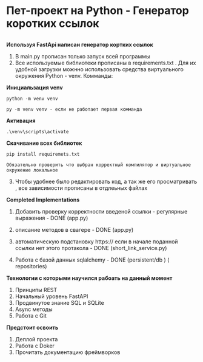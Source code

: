 # Пет-проект на Python - Генератор коротких ссылок
##


__Используя FastApi написан генератор кортких ссылок__

1) В main.py прописан только запуск всей программы
2) Все используемые библиотеки прописаны в requirements.txt . Для их удобной загрузки можнно использовать средства виртуального окружения Python - venv.
Комманды:

__Инициальзация venv__
```
python -m venv venv

py -m venv venv - если не работает первая комманда
```
__Активация__
```
.\venv\scripts\activate 
```

__Скачивание всех библиотек__

```
pip install requiremets.txt

Обязательно проверить что выбран корректный компилятор и виртуальное окружение локальное
```

3) Чтобы удобнее было редактировать код, а так же его просматривать , все зависимости прописаны в отдлеьных файлах


__Completed Implementations__

 1) Добавить проверку корректности введеной ссылки - регулярные выражения - DONE (app.py)

 2) описание методов в свагере - DONE (app.py)

 3) автоматическую подстановку https:// если в начале поданной ссылки нет этого протакола - DONE (short_link_service.py)

 4) Работа с базой данных sqlalchemy - DONE (persistent/db ) ( repositories)

 
__Технологии с которыми научился рабоать на данный момент__

1) Принципы REST
2) Начальный уровень FastAPI 
3) Продвинутое знание SQL и SQLite
4) Async методы
5) Работа с Git

__Предстоит освоить__

1) Деплой проекта
2) Работа с Doker
3) Прочитать документацию фреймворков